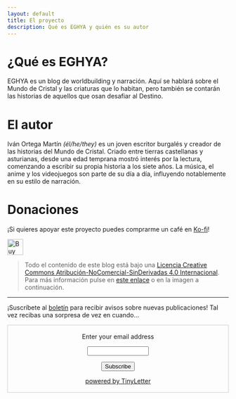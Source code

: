 ```yaml
---
layout: default
title: El proyecto
description: Qué es EGHYA y quién es su autor
---
```


# ¿Qué es EGHYA?

EGHYA es un blog de worldbuilding y narración. Aquí se hablará sobre el Mundo de Cristal y las criaturas que lo habitan, pero también se contarán las historias de aquellos que osan desafiar al Destino.

# El autor

Iván Ortega Martín *(él/he/they)* es un joven escritor burgalés y creador de las historias del Mundo de Cristal. Criado entre tierras castellanas y asturianas, desde una edad temprana mostró interés por la lectura, comenzando a escribir su propia historia a los siete años.
La música, el anime y los videojuegos son parte de su día a día, influyendo notablemente en su estilo de narración.

# Donaciones

¡Si quieres apoyar este proyecto puedes comprarme un café en [Ko-fi](https://ko-fi.com/vanchesv)!

<a href='https://ko-fi.com/E1E7156F0' target='_blank'><img height='36' style='border:0px;height:36px;' src='https://cdn.ko-fi.com/cdn/kofi2.png?v=2' border='0' alt='Buy Me a Coffee at ko-fi.com' /></a>

>Todo el contenido de este blog está bajo una [Licencia Creative Commons Atribución-NoComercial-SinDerivadas 4.0 Internacional](https://creativecommons.org/licenses/by-nc-nd/4.0/). Para más información pulse en [este enlace](https://creativecommons.org/licenses/by-nc-nd/4.0/) o en la imagen a continuación.

***

¡Suscríbete al [boletín](https://tinyletter.com/elvanches) para recibir avisos sobre nuevas publicaciones! Tal vez recibas una sorpresa de vez en cuando...

<form style="border:1px solid #ccc;padding:3px;text-align:center;" action="https://tinyletter.com/elvanches" method="post" target="popupwindow" onsubmit="window.open('https://tinyletter.com/elvanches', 'popupwindow', 'scrollbars=yes,width=800,height=600');return true"><p><label for="tlemail">Enter your email address</label></p><p><input type="text" style="width:140px" name="email" id="tlemail" /></p><input type="hidden" value="1" name="embed"/><input type="submit" value="Subscribe" /><p><a href="https://tinyletter.com" target="_blank">powered by TinyLetter</a></p></form>
